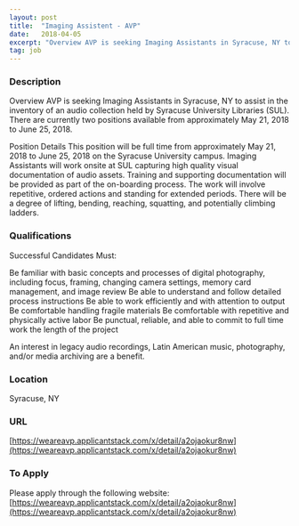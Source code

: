 ```yaml
---
layout: post
title:  "Imaging Assistent - AVP"
date:   2018-04-05
excerpt: "Overview AVP is seeking Imaging Assistants in Syracuse, NY to assist in the inventory of an audio collection held by Syracuse University Libraries (SUL). There are currently two positions available from approximately May 21, 2018 to June 25, 2018. Position Details This position will be full time from approximately May..."
tag: job
---
```


### Description   

Overview
AVP is seeking Imaging Assistants in Syracuse, NY to assist in the inventory of an audio collection held by Syracuse University Libraries (SUL). There are currently two positions available from approximately May 21, 2018 to June 25, 2018.

Position Details
This position will be full time from approximately May 21, 2018 to June 25, 2018 on the Syracuse University campus. Imaging Assistants will work onsite at SUL capturing high quality visual documentation of audio assets. Training and supporting documentation will be provided as part of the on-boarding process. The work will involve repetitive, ordered actions and standing for extended periods. There will be a degree of lifting, bending, reaching, squatting, and potentially climbing ladders.




### Qualifications   

Successful Candidates Must:

Be familiar with basic concepts and processes of digital photography, including focus, framing, changing camera settings, memory card management, and image review
Be able to understand and follow detailed process instructions
Be able to work efficiently and with attention to output
Be comfortable handling fragile materials
Be comfortable with repetitive and physically active labor
Be punctual, reliable, and able to commit to full time work the length of the project

An interest in legacy audio recordings, Latin American music, photography, and/or media archiving are a benefit.




### Location   

Syracuse, NY


### URL   

[https://weareavp.applicantstack.com/x/detail/a2ojaokur8nw](https://weareavp.applicantstack.com/x/detail/a2ojaokur8nw)

### To Apply   

Please apply through the following website: [https://weareavp.applicantstack.com/x/detail/a2ojaokur8nw](https://weareavp.applicantstack.com/x/detail/a2ojaokur8nw)





